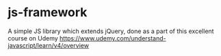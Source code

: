 # js-framework
A simple JS library which extends jQuery, done as a part of this excellent course on Udemy https://www.udemy.com/understand-javascript/learn/v4/overview
